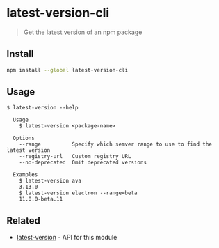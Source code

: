 # latest-version-cli

> Get the latest version of an npm package

## Install

```sh
npm install --global latest-version-cli
```

## Usage

```
$ latest-version --help

  Usage
    $ latest-version <package-name>

  Options
    --range          Specify which semver range to use to find the latest version
    --registry-url   Custom registry URL
    --no-deprecated  Omit deprecated versions

  Examples
    $ latest-version ava
    3.13.0
    $ latest-version electron --range=beta
    11.0.0-beta.11
```

## Related

- [latest-version](https://github.com/sindresorhus/latest-version) - API for this module
